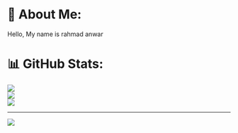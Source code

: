 # 💫 About Me:
Hello, My name is rahmad anwar

# 📊 GitHub Stats:
![](https://github-readme-stats.vercel.app/api?username=rahmad1111&theme=dark&hide_border=false&include_all_commits=true&count_private=true)<br/>
![](https://nirzak-streak-stats.vercel.app/?user=rahmad1111&theme=dark&hide_border=false)<br/>
![](https://github-readme-stats.vercel.app/api/top-langs/?username=rahmad1111&theme=dark&hide_border=false&include_all_commits=true&count_private=true&layout=compact)

---
[![](https://visitcount.itsvg.in/api?id=rahmad1111&icon=0&color=7)](https://visitcount.itsvg.in)

<!-- Proudly created with GPRM ( https://gprm.itsvg.in ) -->
